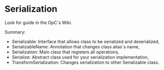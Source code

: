 # Serialization

Look for guide in the OpC`s Wiki.

Summary:

- Serializable: Interface that allows class to be serialized and deserialized,
- SerializableName: Annotation that changes class alias`s name,
- Serialization: Main class that registers all operations,
- Serialize: Abstract class used for your serialization implementation,
- TransformSerialization: Changes serialization to other Serializable class.
